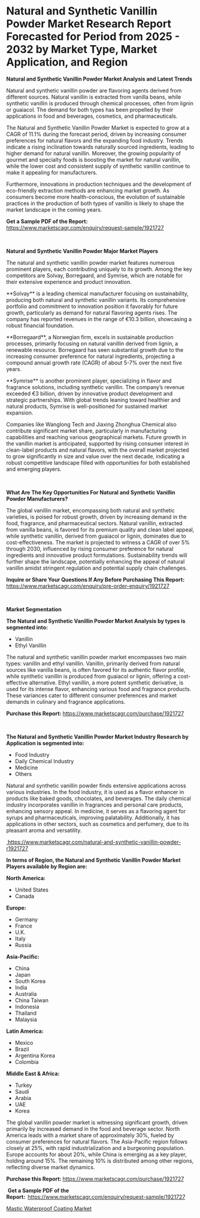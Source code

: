 <p><h1>Natural and Synthetic Vanillin Powder Market Research Report Forecasted for Period from 2025 -  2032 by Market Type, Market Application, and Region</h1></p><p><strong>Natural and Synthetic Vanillin Powder Market Analysis and Latest Trends</strong></p>
<p><p>Natural and synthetic vanillin powder are flavoring agents derived from different sources. Natural vanillin is extracted from vanilla beans, while synthetic vanillin is produced through chemical processes, often from lignin or guaiacol. The demand for both types has been propelled by their applications in food and beverages, cosmetics, and pharmaceuticals.</p><p>The Natural and Synthetic Vanillin Powder Market is expected to grow at a CAGR of 11.1% during the forecast period, driven by increasing consumer preferences for natural flavors and the expanding food industry. Trends indicate a rising inclination towards naturally sourced ingredients, leading to higher demand for natural vanillin. Moreover, the growing popularity of gourmet and specialty foods is boosting the market for natural vanillin, while the lower cost and consistent supply of synthetic vanillin continue to make it appealing for manufacturers.</p><p>Furthermore, innovations in production techniques and the development of eco-friendly extraction methods are enhancing market growth. As consumers become more health-conscious, the evolution of sustainable practices in the production of both types of vanillin is likely to shape the market landscape in the coming years.</p></p>
<p><strong>Get a Sample PDF of the Report:&nbsp;</strong> <a href="https://www.marketscagr.com/enquiry/request-sample/1921727?utm_campaign=2941&utm_medium=2&utm_source=Github&utm_content=ia&utm_term=03042025&utm_id=natural-and-synthetic-vanillin-powder">https://www.marketscagr.com/enquiry/request-sample/1921727</a></p>
<p>&nbsp;</p>
<p><strong>Natural and Synthetic Vanillin Powder Major Market Players</strong></p>
<p><p>The natural and synthetic vanillin powder market features numerous prominent players, each contributing uniquely to its growth. Among the key competitors are Solvay, Borregaard, and Symrise, which are notable for their extensive experience and product innovation.</p><p>**Solvay** is a leading chemical manufacturer focusing on sustainability, producing both natural and synthetic vanillin variants. Its comprehensive portfolio and commitment to innovation position it favorably for future growth, particularly as demand for natural flavoring agents rises. The company has reported revenues in the range of €10.3 billion, showcasing a robust financial foundation.</p><p>**Borregaard**, a Norwegian firm, excels in sustainable production processes, primarily focusing on natural vanillin derived from lignin, a renewable resource. Borregaard has seen substantial growth due to the increasing consumer preference for natural ingredients, projecting a compound annual growth rate (CAGR) of about 5-7% over the next five years.</p><p>**Symrise** is another prominent player, specializing in flavor and fragrance solutions, including synthetic vanillin. The company’s revenue exceeded €3 billion, driven by innovative product development and strategic partnerships. With global trends leaning toward healthier and natural products, Symrise is well-positioned for sustained market expansion.</p><p>Companies like Wanglong Tech and Jiaxing Zhonghua Chemical also contribute significant market share, particularly in manufacturing capabilities and reaching various geographical markets. Future growth in the vanillin market is anticipated, supported by rising consumer interest in clean-label products and natural flavors, with the overall market projected to grow significantly in size and value over the next decade, indicating a robust competitive landscape filled with opportunities for both established and emerging players.</p></p>
<p>&nbsp;</p>
<p><strong>What Are The Key Opportunities For Natural and Synthetic Vanillin Powder Manufacturers?</strong></p>
<p><p>The global vanillin market, encompassing both natural and synthetic varieties, is poised for robust growth, driven by increasing demand in the food, fragrance, and pharmaceutical sectors. Natural vanillin, extracted from vanilla beans, is favored for its premium quality and clean label appeal, while synthetic vanillin, derived from guaiacol or lignin, dominates due to cost-effectiveness. The market is projected to witness a CAGR of over 5% through 2030, influenced by rising consumer preference for natural ingredients and innovative product formulations. Sustainability trends will further shape the landscape, potentially enhancing the appeal of natural vanillin amidst stringent regulation and potential supply chain challenges.</p></p>
<p><strong>Inquire or Share Your Questions If Any Before Purchasing This Report:</strong> <a href="https://www.marketscagr.com/enquiry/pre-order-enquiry/1921727?utm_campaign=2941&utm_medium=2&utm_source=Github&utm_content=ia&utm_term=03042025&utm_id=natural-and-synthetic-vanillin-powder">https://www.marketscagr.com/enquiry/pre-order-enquiry/1921727</a></p>
<p>&nbsp;</p>
<p><strong>Market Segmentation</strong></p>
<p><strong>The Natural and Synthetic Vanillin Powder Market Analysis by types is segmented into:</strong></p>
<p><ul><li>Vanillin</li><li>Ethyl Vanillin</li></ul></p>
<p><p>The natural and synthetic vanillin powder market encompasses two main types: vanillin and ethyl vanillin. Vanillin, primarily derived from natural sources like vanilla beans, is often favored for its authentic flavor profile, while synthetic vanillin is produced from guaiacol or lignin, offering a cost-effective alternative. Ethyl vanillin, a more potent synthetic derivative, is used for its intense flavor, enhancing various food and fragrance products. These variances cater to different consumer preferences and market demands in culinary and fragrance applications.</p></p>
<p><strong>Purchase this Report:&nbsp;</strong><a href="https://www.marketscagr.com/purchase/1921727?utm_campaign=2941&utm_medium=2&utm_source=Github&utm_content=ia&utm_term=03042025&utm_id=natural-and-synthetic-vanillin-powder">https://www.marketscagr.com/purchase/1921727</a></p>
<p>&nbsp;</p>
<p><strong>The Natural and Synthetic Vanillin Powder Market Industry Research by Application is segmented into:</strong></p>
<p><ul><li>Food Industry</li><li>Daily Chemical Industry</li><li>Medicine</li><li>Others</li></ul></p>
<p><p>Natural and synthetic vanillin powder finds extensive applications across various industries. In the food industry, it is used as a flavor enhancer in products like baked goods, chocolates, and beverages. The daily chemical industry incorporates vanillin in fragrances and personal care products, enhancing sensory appeal. In medicine, it serves as a flavoring agent for syrups and pharmaceuticals, improving palatability. Additionally, it has applications in other sectors, such as cosmetics and perfumery, due to its pleasant aroma and versatility.</p></p>
<p><a href="https://www.marketscagr.com/natural-and-synthetic-vanillin-powder-r1921727?utm_campaign=2941&utm_medium=2&utm_source=Github&utm_content=ia&utm_term=03042025&utm_id=natural-and-synthetic-vanillin-powder">&nbsp;https://www.marketscagr.com/natural-and-synthetic-vanillin-powder-r1921727</a></p>
<p><strong>In terms of Region, the Natural and Synthetic Vanillin Powder Market Players available by Region are:</strong></p>
<p>
    <p> <strong> North America: </strong>
        <ul>
            <li>United States</li>
            <li>Canada</li>
        </ul>
        </p> 
    <p> <strong> Europe: </strong>
        <ul>
            <li>Germany</li>
            <li>France</li>
            <li>U.K.</li>
            <li>Italy</li>
            <li>Russia</li>
        </ul>
        </p> 
    <p> <strong> Asia-Pacific: </strong>
        <ul>
            <li>China</li>
            <li>Japan</li>
            <li>South Korea</li>
            <li>India</li>
            <li>Australia</li>
            <li>China Taiwan</li>
            <li>Indonesia</li>
            <li>Thailand</li>
            <li>Malaysia</li>
        </ul>
        </p> 
    <p> <strong> Latin America: </strong>
        <ul>
            <li>Mexico</li>
            <li>Brazil</li>
            <li>Argentina Korea</li>
            <li>Colombia</li>
        </ul>
        </p> 
    <p> <strong> Middle East & Africa: </strong>
        <ul>
            <li>Turkey</li>
            <li>Saudi</li>
            <li>Arabia</li>
            <li>UAE</li>
            <li>Korea</li>
        </ul>
    </p>
    </p>
<p><p>The global vanillin powder market is witnessing significant growth, driven primarily by increased demand in the food and beverage sector. North America leads with a market share of approximately 30%, fueled by consumer preferences for natural flavors. The Asia-Pacific region follows closely at 25%, with rapid industrialization and a burgeoning population. Europe accounts for about 20%, while China is emerging as a key player, holding around 15%. The remaining 10% is distributed among other regions, reflecting diverse market dynamics.</p></p>
<p><strong>Purchase this Report: </strong><a href="https://www.marketscagr.com/purchase/1921727?utm_campaign=2941&utm_medium=2&utm_source=Github&utm_content=ia&utm_term=03042025&utm_id=natural-and-synthetic-vanillin-powder">https://www.marketscagr.com/purchase/1921727</a></p>
<p>&nbsp;<strong>Get a Sample PDF of the Report:&nbsp;&nbsp;</strong><a href="https://www.marketscagr.com/enquiry/request-sample/1921727?utm_campaign=2941&utm_medium=2&utm_source=Github&utm_content=ia&utm_term=03042025&utm_id=natural-and-synthetic-vanillin-powder">https://www.marketscagr.com/enquiry/request-sample/1921727</a></p>
<p><strong></strong></p>
<p><p><a href="https://github.com/AlisaRowe24/Market-Research-Report-List-2/blob/main/mastic-waterproof-coating-market.md?utm_campaign=2941&utm_medium=2&utm_source=Github&utm_content=ia&utm_term=03042025&utm_id=natural-and-synthetic-vanillin-powder">Mastic Waterproof Coating Market</a></p></p>